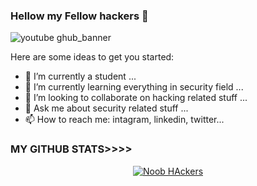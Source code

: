 ### Hellow my Fellow hackers 👋
![youtube ghub_banner](https://user-images.githubusercontent.com/70637311/145705425-616b5dba-e6bb-493c-8b47-fff9662a1e24.gif)


Here are some ideas to get you started:

- 🔭 I’m currently a student ...
- 🌱 I’m currently learning everything in security field ...
- 👯 I’m looking to collaborate on hacking related stuff ...
- 💬 Ask me about security related stuff ...
- 📫 How to reach me: intagram, linkedin, twitter...

  
### MY GITHUB STATS>>>>
<p align="center"><a href="https://github.com/noob-hackers"><img title="Noob HAckers" src="https://github-readme-stats.vercel.app/api?username=morpheuslord&show_icons=true&include_all_commits=true&theme=chartreuse-dark&cache_seconds=3200"></a>
</p>
